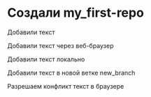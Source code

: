 ﻿# Создали my_first-repo

Добавили текст

Добавили текст через веб-браузер

Добавили текст локально

Добавили текст в новой ветке new_branch

Разрешаем конфликт текст в браузере
